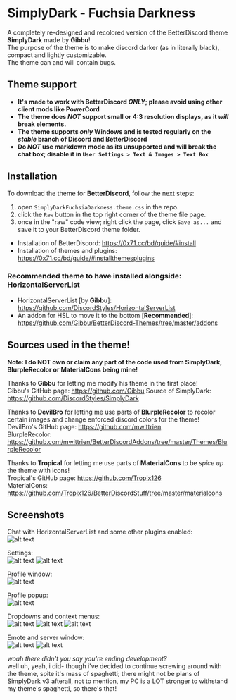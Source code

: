 # SimplyDark - Fuchsia Darkness
A completely re-designed and recolored version of the BetterDiscord theme **SimplyDark** made by **Gibbu**!  
The purpose of the theme is to make discord darker (as in literally black), compact and lightly customizable.  
The theme can and will contain bugs.

## Theme support  
- **It's made to work with BetterDiscord *ONLY*; please avoid using other client mods like PowerCord**  
- **The theme does *NOT* support small or 4:3 resolution displays, as it *will* break elements.**  
- **The theme supports *only* Windows and is tested regularly on the *stable* branch of Discord and BetterDiscord**  
- **Do *NOT* use markdown mode as its unsupported and will break the chat box; disable it in `User Settings > Text & Images > Text Box`**

## Installation

To download the theme for **BetterDiscord**, follow the next steps:
  1. open `SimplyDarkFuchsiaDarkness.theme.css` in the repo.
  2. click the `Raw` button in the top right corner of the theme file page.
  3. once in the "raw" code view; right click the page, click `Save as...` and save it to your BetterDiscord theme folder.  
  
 - Installation of BetterDiscord: https://0x71.cc/bd/guide/#install  
 - Installation of themes and plugins: https://0x71.cc/bd/guide/#installthemesplugins  

### Recommended theme to have installed alongside: HorizontalServerList
- HorizontalServerList [by **Gibbu**]: https://github.com/DiscordStyles/HorizontalServerList  
- An addon for HSL to move it to the bottom [**Recommended**]: https://github.com/Gibbu/BetterDiscord-Themes/tree/master/addons

## Sources used in the theme!  
**Note: I do NOT own or claim any part of the code used from SimplyDark, BlurpleRecolor or MaterialCons being mine!**  

Thanks to **Gibbu** for letting me modify his theme in the first place!  
Gibbu's GitHub page: https://github.com/Gibbu
Source of SimplyDark: https://github.com/DiscordStyles/SimplyDark  

Thanks to **DevilBro** for letting me use parts of **BlurpleRecolor** to recolor certain images and change enforced discord colors for the theme!  
DevilBro's GitHub page: https://github.com/mwittrien  
BlurpleRecolor: https://github.com/mwittrien/BetterDiscordAddons/tree/master/Themes/BlurpleRecolor  

Thanks to **Tropical** for letting me use parts of **MaterialCons** to be *spice up* the theme with icons!  
Tropical's GitHub page: https://github.com/Tropix126  
MaterialCons: https://github.com/Tropix126/BetterDiscordStuff/tree/master/materialcons  

## Screenshots  

Chat with HorizontalServerList and some other plugins enabled:  
![alt text](https://i.imgur.com/Ji6glrv.png)

Settings:  
![alt text](https://i.imgur.com/Mg3bkpO.png) ![alt text](https://i.imgur.com/3XGGSm8.png)

Profile window:  
![alt text](https://i.imgur.com/Z5j2y8S.png?1)  

Profile popup:  
![alt text](https://i.imgur.com/SPbL0od.png?2)  

Dropdowns and context menus:  
![alt text](https://i.imgur.com/kakVlFk.gif) ![alt text](https://i.imgur.com/lB3kgBA.gif) ![alt text](https://i.imgur.com/fhoxWDh.png)

Emote and server window:  
![alt text](https://i.imgur.com/sREXDB5.gif) ![alt text](https://i.imgur.com/0lpuJOr.png)

*woah there didn't you say you're ending development?*  
well uh, yeah, i did- though i've decided to continue screwing around with the theme, spite it's mass of spaghetti; there might not be plans of SimplyDark v3 afterall, not to mention, my PC is a LOT stronger to withstand my theme's spaghetti, so there's that!
